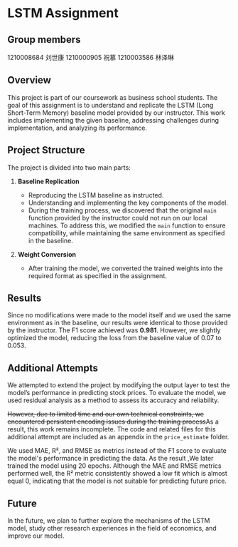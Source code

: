 
# LSTM Assignment
## Group members
   1210008684 刘世康
   1210000905 祝慕
   1210003586 林泽琳

## Overview

This project is part of our coursework as business school students. The goal of this assignment is to understand and replicate the LSTM (Long Short-Term Memory) baseline model provided by our instructor. This work includes implementing the given baseline, addressing challenges during implementation, and analyzing its performance.

## Project Structure

The project is divided into two main parts:

1. **Baseline Replication**

   - Reproducing the LSTM baseline as instructed.
   - Understanding and implementing the key components of the model.
   - During the training process, we discovered that the original `main` function provided by the instructor could not run on our local machines. To address this, we modified the `main` function to ensure compatibility, while maintaining the same environment as specified in the baseline.

2. **Weight Conversion**

   - After training the model, we converted the trained weights into the required format as specified in the assignment.

## Results

Since no modifications were made to the model itself and we used the same environment as in the baseline, our results were identical to those provided by the instructor. The F1 score achieved was **0.981**.
However, we slightly optimized the model, reducing the loss from the baseline value of 0.07 to 0.053.
## Additional Attempts

We attempted to extend the project by modifying the output layer to test the model’s performance in predicting stock prices. To evaluate the model, we used residual analysis as a method to assess its accuracy and reliability.

~~However, due to limited time and our own technical constraints, we encountered persistent encoding issues during the training process~~As a result, this work remains incomplete. The code and related files for this additional attempt are included as an appendix in the `price_estimate` folder.

We used MAE, R², and RMSE as metrics instead of the F1 score to evaluate the model's performance in predicting the data.
As the result ,We later trained the model using 20 epochs. Although the MAE and RMSE metrics performed well, the R² metric consistently showed a low fit which is almost equal 0, indicating that the model is not suitable for predicting future price.
## Future
In the future, we plan to further explore the mechanisms of the LSTM model, study other research experiences in the field of economics, and improve our model.

